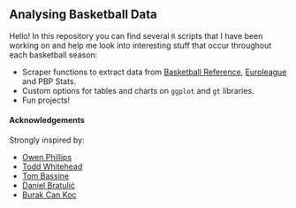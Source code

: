 ## Analysing Basketball Data

Hello! In this repository you can find several `R` scripts that I have been working on and help me look into interesting stuff that occur throughout each basketball season:

* Scraper functions to extract data from [Basketball Reference](https://www.basketball-reference.com/), [Euroleague](https://www.euroleaguebasketball.net/en/euroleague/) and PBP Stats.
* Custom options for tables and charts on `ggplot` and `gt` libraries.
* Fun projects!

#### Acknowledgements

Strongly inspired by:
* [Owen Phillips](https://twitter.com/owenlhjphillips)
* [Todd Whitehead](https://twitter.com/CrumpledJumper)
* [Tom Bassine](https://twitter.com/tvbassine)
* [Daniel Bratulić](https://twitter.com/daniel_bratulic)
* [Burak Can Koc](https://twitter.com/burakcankoc)
